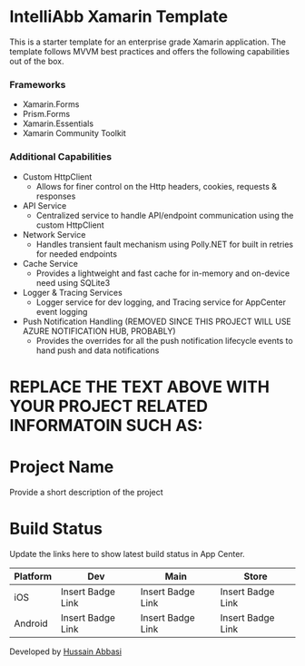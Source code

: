 # IntelliAbb Xamarin Template
This is a starter template for an enterprise grade Xamarin application. The template follows MVVM best practices and offers the following capabilities out of the box.

### Frameworks
- Xamarin.Forms
- Prism.Forms
- Xamarin.Essentials
- Xamarin Community Toolkit

### Additional Capabilities
- Custom HttpClient
    - Allows for finer control on the Http headers, cookies, requests & responses
- API Service
    - Centralized service to handle API/endpoint communication using the custom HttpClient
- Network Service
    - Handles transient fault mechanism using Polly.NET for built in retries for needed endpoints
- Cache Service
    - Provides a lightweight and fast cache for in-memory and on-device need using SQLite3
- Logger & Tracing Services
    - Logger service for dev logging, and Tracing service for AppCenter event logging
- Push Notification Handling (REMOVED SINCE THIS PROJECT WILL USE AZURE NOTIFICATION HUB, PROBABLY)
    - Provides the overrides for all the push notification lifecycle events to hand push and data notifications

# REPLACE THE TEXT ABOVE WITH YOUR PROJECT RELATED INFORMATOIN SUCH AS:

# Project Name
Provide a short description of the project
# Build Status
Update the links here to show latest build status in App Center.

|Platform | Dev | Main | Store |
|-|-|-|-|
|iOS|Insert Badge Link|Insert Badge Link|Insert Badge Link|
|Android|Insert Badge Link|Insert Badge Link|Insert Badge Link|


Developed by [Hussain Abbasi](https://www.HussainAbbasi.com)